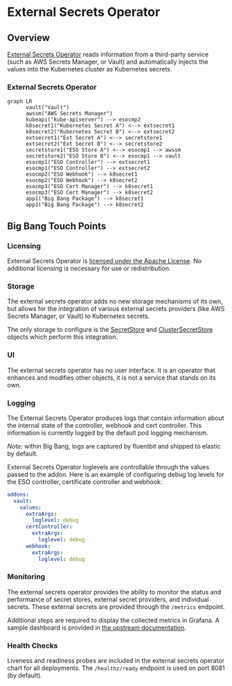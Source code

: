 # External Secrets Operator

## Overview

[External Secrets Operator](https://github.com/external-secrets/external-secrets) reads information from a third-party service (such as AWS Secrets Manager, or Vault) and automatically injects the values into the Kubernetes cluster as Kubernetes secrets.

### External Secrets Operator

```mermaid
graph LR
      vault("Vault")
      awssm("AWS Secrets Manager")
      kubeapi("kube-apiserver") --> esocmp2
      k8secret1("Kubernetes Secret A") <--> extsecret1
      k8secret2("Kubernetes Secret B") <--> extsecret2
      extsecret1("Ext Secret A") <--> secretstore1
      extsecret2("Ext Secret B") <--> secretstore2
      secretstore1("ESO Store A") <--> esocmp1 --> awssm
      secretstore2("ESO Store B") <--> esocmp1 --> vault
      esocmp1("ESO Controller") --> extsecret1
      esocmp1("ESO Controller") --> extsecret2
      esocmp2("ESO Webhook") --> k8secret1
      esocmp2("ESO Webhook") --> k8secret2
      esocmp3("ESO Cert Manager") --> k8secret1
      esocmp3("ESO Cert Manager") --> k8secret2
      app1("Big Bang Package") --> k8secret1
      app1("Big Bang Package") --> k8secret2
```

## Big Bang Touch Points

### Licensing

External Secrets Operator is [licensed under the Apache License](https://github.com/external-secrets/external-secrets/blob/main/LICENSE). No additional licensing is necessary for use or redistribution.

### Storage

The external secrets operator adds no new storage mechanisms of its own, but allows for the integration of various external secrets providers (like AWS Secrets Manager, or Vault) to Kubernetes secrets. 

The only storage to configure is the [SecretStore](https://external-secrets.io/latest/api/secretstore/) and [ClusterSecretStore](https://external-secrets.io/latest/api/clustersecretstore/) objects which perform this integration.

### UI

The external secrets operator has no user interface. It is an operator that enhances and modifies other objects, it is not a service that stands on its own.

### Logging

The External Secrets Operator produces logs that contain information about the internal state of the controller, webhook and cert controller. This information is currently logged by the default pod logging mechanism. 

_Note:_ within Big Bang, logs are captured by fluentbit and shipped to elastic by default.

External Secrets Operator loglevels are controllable through the values passed to the addon. Here is an example of configuring debug log levels for the ESO controller, certificate controller and webhook:

```yaml
addons:
  vault:
    values:
      extraArgs:
        loglevel: debug
      certController:
        extraArgs:
          loglevel: debug
      webhook:
        extraArgs:
          loglevel: debug
```

### Monitoring

The external secrets operator provides the ability to monitor the status and performance of secret stores, external secret providers, and individual secrets. These external secrets are provided through the `/metrics` endpoint.

Additional steps are required to display the collected metrics in Grafana. A sample dashboard is provided in [the upstream documentation](https://external-secrets.io/main/api/metrics/).

### Health Checks

Liveness and readiness probes are included in the external secrets operator chart for all deployments. The `/healthz/ready` endpoint is used on port 8081 (by default). 